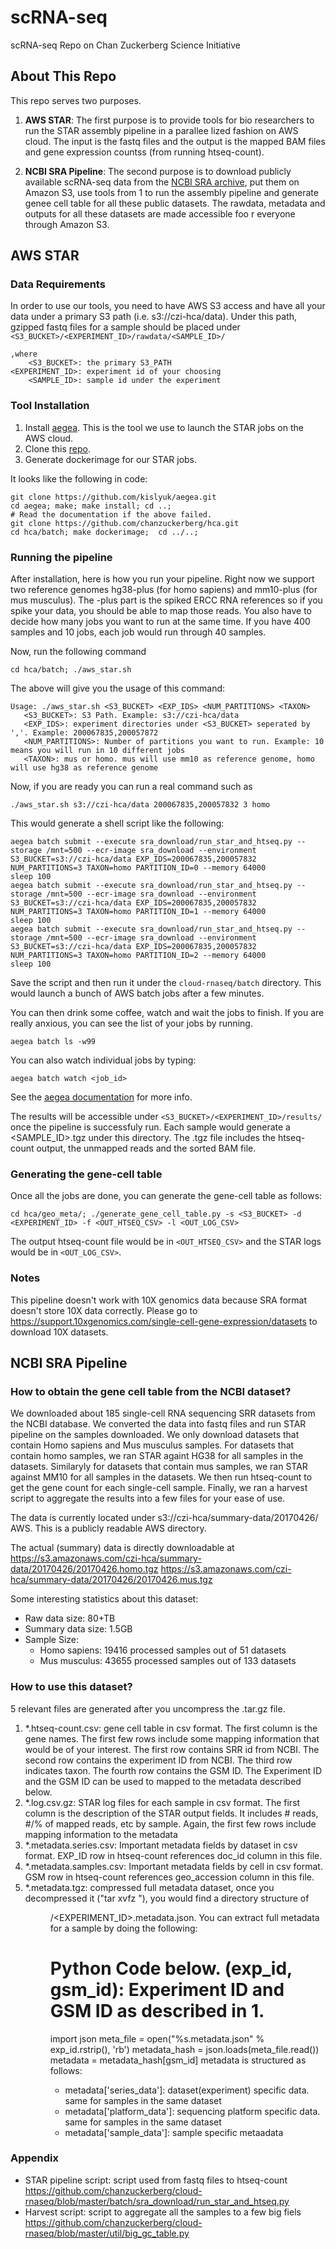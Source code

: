 # scRNA-seq
  scRNA-seq Repo on Chan Zuckerberg Science Initiative
## About This Repo
  This repo serves two purposes.

 1. **AWS STAR**: The first purpose is to provide tools for bio researchers to run the STAR assembly pipeline in a parallee
lized fashion on AWS cloud. The input is the fastq files and the output is the mapped BAM files and gene expression countss
 (from running htseq-count).

 2. **NCBI SRA Pipeline**: The second purpose is to download publicly available scRNA-seq data from the [NCBI SRA archive](https://www.ncbi.nlm.nih.gov/sra), put them on Amazon S3, use tools from 1 to run the assembly pipeline and generate genee
 cell table for all these public datasets. The rawdata, metadata and outputs for all these datasets are made accessible foo
r everyone through Amazon S3.

## AWS STAR
### Data Requirements
  In order to use our tools,  you need to have AWS S3 access and have all your data under a primary S3 path (i.e. s3://czi-hca/data). Under this path, gzipped fastq files for a sample should be placed under ``` <S3_BUCKET>/<EXPERIMENT_ID>/rawdata/<SAMPLE_ID>/```

```
,where
    <S3_BUCKET>: the primary S3_PATH
<EXPERIMENT_ID>: experiment id of your choosing
    <SAMPLE_ID>: sample id under the experiment
```

### Tool Installation
 1. Install [aegea](https://github.com/kislyuk/aegea). This is the tool we use to launch the STAR jobs on the AWS cloud.
 2. Clone this [repo](https://github.com/chanzuckerberg/hca).
 3. Generate dockerimage for our STAR jobs.

 It looks like the following in code:

```
git clone https://github.com/kislyuk/aegea.git
cd aegea; make; make install; cd ..;
# Read the documentation if the above failed.
git clone https://github.com/chanzuckerberg/hca.git
cd hca/batch; make dockerimage;  cd ../..;
```


### Running the pipeline
After installation, here is how you run your pipeline. Right now we support two reference genomes hg38-plus (for homo sapiens) and mm10-plus (for mus musculus). The -plus part is the spiked ERCC RNA references so if you spike your data, you should be able to map those reads. You also have to decide how many jobs you want to run at the same time. If you have 400 samples and 10 jobs, each job would run through 40 samples.

Now, run the following command

```cd hca/batch; ./aws_star.sh ```

The above will give you the usage of this command:

```
Usage: ./aws_star.sh <S3_BUCKET> <EXP_IDS> <NUM_PARTITIONS> <TAXON>
   <S3_BUCKET>: S3 Path. Example: s3://czi-hca/data
   <EXP_IDS>: experiment directories under <S3_BUCKET> seperated by ','. Example: 200067835,200057872
   <NUM_PARTITIONS>: Number of partitions you want to run. Example: 10 means you will run in 10 different jobs
   <TAXON>: mus or homo. mus will use mm10 as reference genome, homo will use hg38 as reference genome
```

Now, if you are ready you can run a real command such as

``` ./aws_star.sh s3://czi-hca/data 200067835,200057832 3 homo ```

This would generate a shell script like the following:

```
aegea batch submit --execute sra_download/run_star_and_htseq.py --storage /mnt=500 --ecr-image sra_download --environment S3_BUCKET=s3://czi-hca/data EXP_IDS=200067835,200057832 NUM_PARTITIONS=3 TAXON=homo PARTITION_ID=0 --memory 64000
sleep 100
aegea batch submit --execute sra_download/run_star_and_htseq.py --storage /mnt=500 --ecr-image sra_download --environment S3_BUCKET=s3://czi-hca/data EXP_IDS=200067835,200057832 NUM_PARTITIONS=3 TAXON=homo PARTITION_ID=1 --memory 64000
sleep 100
aegea batch submit --execute sra_download/run_star_and_htseq.py --storage /mnt=500 --ecr-image sra_download --environment S3_BUCKET=s3://czi-hca/data EXP_IDS=200067835,200057832 NUM_PARTITIONS=3 TAXON=homo PARTITION_ID=2 --memory 64000
sleep 100
```


Save the script and then run it under the ```cloud-rnaseq/batch``` directory. This would launch a bunch of AWS batch jobs after a few minutes.

You can then drink some coffee, watch and wait the jobs to finish. If you are really anxious, you can see the list of your jobs by running.  

```aegea batch ls -w99```

You can also watch individual jobs by typing:

```aegea batch watch <job_id>```

See the [aegea documentation](https://github.com/kislyuk/aegea) for more info.

The results will be accessible under ```<S3_BUCKET>/<EXPERIMENT_ID>/results/``` once the pipeline is successfuly run. Each sample would generate a <SAMPLE_ID>.tgz under this directory. The .tgz file includes the htseq-count output, the unmapped reads and the sorted BAM file.


### Generating the gene-cell table
Once all the jobs are done, you can generate the gene-cell table as follows:

```
cd hca/geo_meta/; ./generate_gene_cell_table.py -s <S3_BUCKET> -d <EXPERIMENT_ID> -f <OUT_HTSEQ_CSV> -l <OUT_LOG_CSV>

```

The output htseq-count file would be in  ```<OUT_HTSEQ_CSV>``` and the STAR logs would be in ```<OUT_LOG_CSV>```.

### Notes
  This pipeline doesn't work with 10X genomics data because SRA format doesn't store 10X data correctly. Please go to https://support.10xgenomics.com/single-cell-gene-expression/datasets to download 10X datasets.

## NCBI SRA Pipeline

### How to obtain the gene cell table from the NCBI dataset?

We downloaded about 185 single-cell RNA sequencing SRR datasets from the NCBI database. We converted the data into fastq files and run STAR pipeline on the samples downloaded.
We only download datasets that contain Homo sapiens and Mus musculus samples. For datasets that contain homo samples, we ran STAR againt HG38 for all samples in the datasets. Similaryly for datasets that contain mus samples, we ran STAR against MM10 for all samples in the datasets. We then run htseq-count to get the gene count for each single-cell sample. Finally, we ran a harvest script to aggregate the results into a few files for your ease of use.


The data is currently located under s3://czi-hca/summary-data/20170426/ AWS. This is a publicly readable AWS directory.


The actual (summary) data is directly downloadable at
https://s3.amazonaws.com/czi-hca/summary-data/20170426/20170426.homo.tgz
https://s3.amazonaws.com/czi-hca/summary-data/20170426/20170426.mus.tgz

Some interesting statistics about this dataset:

  * Raw data size: 80+TB
  * Summary data size: 1.5GB
  * Sample Size:
    * Homo sapiens: 19416 processed samples out of  51 datasets
    * Mus musculus: 43655 processed samples out of 133 datasets

### How to use this dataset?
5 relevant files are generated after you uncompress the .tar.gz file.
  1. *.htseq-count.csv: gene cell table in csv format. The first column is the gene names. The first few rows include some mapping information that would be of your interest. The first row contains SRR id from NCBI. The second row contains the experiment ID from NCBI. The third row indicates taxon. The fourth row contains the GSM ID. The Experiment ID and the GSM ID can be used to mapped to the metadata described below.
  2. *.log.csv.gz: STAR log files for each sample in csv format. The first column is the description of the STAR output fields. It includes # reads, #/% of mapped reads, etc by sample. Again, the first few rows include mapping information to the metadata
  3. *.metadata.series.csv: Important metadata fields by dataset in csv format. EXP_ID row in htseq-count references doc_id column in this file.  
  4. *.metadata.samples.csv: Important metadata fields by cell in csv format. GSM row in htseq-count references geo_accession column in this file.  
  5. *.metadata.tgz: compressed full metadata dataset, once you decompressed it ("tar xvfz <filename>"), you would find a directory structure of <DIR>/<EXPERIMENT_ID>.metadata.json. You can extract full metadata for a sample by doing the following:
      # Python Code below. (exp_id, gsm_id): Experiment ID and GSM ID as described in 1.
      import json
      meta_file = open("%s.metadata.json" % exp_id.rstrip(), 'rb')
      metadata_hash = json.loads(meta_file.read())
      metadata = metadata_hash[gsm_id]
    metadata is structured as follows:
      * metadata['series_data']: dataset(experiment) specific data. same for samples in the same dataset
      * metadata['platform_data']: sequencing platform specific data. same for samples in the same dataset
      * metadata['sample_data']:  sample specific metaadata

### Appendix
 * STAR pipeline script: script used from fastq files to htseq-count
   https://github.com/chanzuckerberg/cloud-rnaseq/blob/master/batch/sra_download/run_star_and_htseq.py
 * Harvest script: script to aggregate all the samples to a few big fiels
   https://github.com/chanzuckerberg/cloud-rnaseq/blob/master/util/big_gc_table.py




